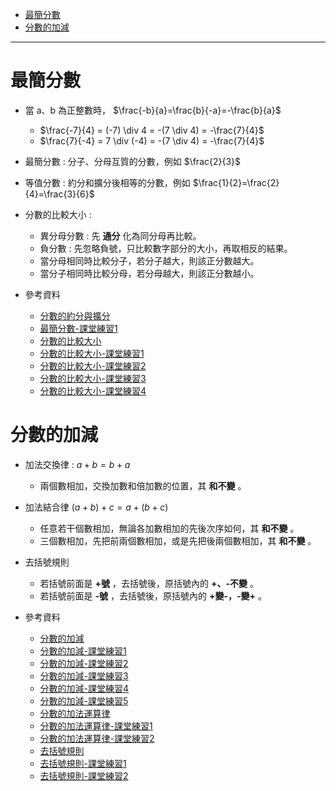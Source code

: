 * [最簡分數](#最簡分數)
* [分數的加減](#分數的加減)

---

# 最簡分數
- 當 a、b 為正整數時， $\frac{-b}{a}=\frac{b}{-a}=-\frac{b}{a}$
  - $\frac{-7}{4} = (-7) \div 4 = -(7 \div 4) = -\frac{7}{4}$
  - $\frac{7}{-4} = 7 \div (-4) = -(7 \div 4) = -\frac{7}{4}$

- 最簡分數 : 分子、分母互質的分數，例如 $\frac{2}{3}$

- 等值分數 : 約分和擴分後相等的分數，例如 $\frac{1}{2}=\frac{2}{4}=\frac{3}{6}$

- 分數的比較大小 :
	- 異分母分數 : 先 **通分** 化為同分母再比較。
	- 負分數 : 先忽略負號，只比較數字部分的大小，再取相反的結果。
  - 當分母相同時比較分子，若分子越大，則該正分數越大。
  - 當分子相同時比較分母，若分母越大，則該正分數越小。

- 參考資料
  - [分數的約分與擴分](https://www.youtube.com/watch?v=j6JFBhQOMEQ "分數的約分與擴分")
  - [最簡分數-課堂練習1](https://www.junyiacademy.org/article/80ecc8c9df964c2d9a2c0a9cb3d1a20e "最簡分數-課堂練習1")
  - [分數的比較大小](https://www.youtube.com/watch?v=Bqhv8kxjExQ "分數的比較大小")
  - [分數的比較大小-課堂練習1](https://www.junyiacademy.org/article/4714088dd05f476a81ad79454bae7c52 "分數的比較大小-課堂練習1")
  - [分數的比較大小-課堂練習2](https://www.junyiacademy.org/article/65307c5cb88f4e099ff56a131e8826e8 "分數的比較大小-課堂練習2")
  - [分數的比較大小-課堂練習3](https://www.junyiacademy.org/article/b1490e0be59f42e98da041edf6607b1e "分數的比較大小-課堂練習3")
  - [分數的比較大小-課堂練習4](https://www.junyiacademy.org/article/b4eb0d27115e4349bcc96dd5a11a0ddf "分數的比較大小-課堂練習4")

# 分數的加減
- 加法交換律 : $a+b=b+a$ 
	- 兩個數相加，交換加數和倍加數的位置，其 **和不變** 。

- 加法結合律 $(a+b)+c=a+(b+c)$ 
	- 任意若干個數相加，無論各加數相加的先後次序如何，其 **和不變** 。
	- 三個數相加，先把前兩個數相加，或是先把後兩個數相加，其 **和不變** 。

- 去括號規則
	- 若括號前面是 **+號** ，去括號後，原括號內的 **+、-不變** 。
	- 若括號前面是 **-號** ，去括號後，原括號內的 **+變-，-變+** 。

- 參考資料
  - [分數的加減](https://www.youtube.com/watch?v=03KfbQ6JFv4 "分數的加減")
  - [分數的加減-課堂練習1](https://www.junyiacademy.org/article/ffacce5068894eb59f59e24937abb881 "分數的加減-課堂練習1")
  - [分數的加減-課堂練習2](https://www.junyiacademy.org/article/1d09dba324304523b1fd07a69f06593f "分數的加減-課堂練習2")
  - [分數的加減-課堂練習3](https://www.junyiacademy.org/article/d6e1e74b90f4475984f8e5eb44abafbf "分數的加減-課堂練習3")
  - [分數的加減-課堂練習4](https://www.junyiacademy.org/article/7d6eb8fa51f84483b7ff9c08d0ebdc60 "分數的加減-課堂練習4")
  - [分數的加減-課堂練習5](https://www.junyiacademy.org/article/6b0534f5e76b42879650f3f9dc6297fe "分數的加減-課堂練習5")
  - [分數的加法運算律](https://www.youtube.com/watch?v=WOC44ugmWK0 "分數的加法運算律")
  - [分數的加法運算律-課堂練習1](https://www.junyiacademy.org/article/b726629abc334d5aa3fe7783d522329a "分數的加法運算律-課堂練習1")
  - [分數的加法運算律-課堂練習2](https://www.junyiacademy.org/article/340e1f09923243ad8d55b343b763cde7 "分數的加法運算律-課堂練習2")
  - [去括號規則](https://www.youtube.com/watch?v=g0tIjsTPEs8 "去括號規則")
  - [去括號規則-課堂練習1](https://www.junyiacademy.org/article/00b0918de7524475bfd1ef64fd8a3411 "去括號規則-課堂練習1")
  - [去括號規則-課堂練習2](https://www.junyiacademy.org/article/f63ab288de7848fc884bbd3411ed19f6 "去括號規則-課堂練習2")
